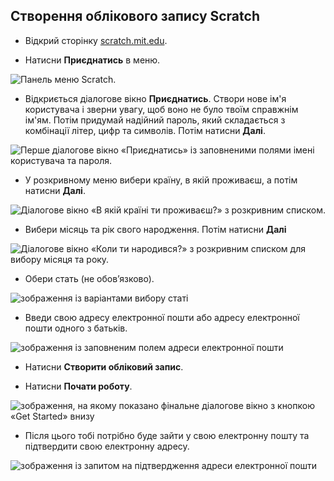 ## Створення облікового запису Scratch

- Відкрий сторінку [scratch.mit.edu](https://scratch.mit.edu).

- Натисни **Приєднатись** в меню.

![Панель меню Scratch.](images/join.png)

- Відкриється діалогове вікно **Приєднатись**. Створи нове ім'я користувача і зверни увагу, щоб воно не було твоїм справжнім ім'ям. Потім придумай надійний пароль, який складається з комбінації літер, цифр та символів. Потім натисни **Далі**.

![Перше діалогове вікно «Приєднатись» із заповненими полями імені користувача та пароля.](images/username.png)

- У розкривному меню вибери країну, в якій проживаєш, а потім натисни **Далі**.

![Діалогове вікно «В якій країні ти проживаєш?» з розкривним списком.](images/country.png)

- Вибери місяць та рік свого народження. Потім натисни **Далі**

![Діалогове вікно «Коли ти народився?» з розкривним списком для вибору місяця та року.](images/age.png)

- Обери стать (не обов’язково).

![зображення із варіантами вибору статі](images/gender.png)

- Введи свою адресу електронної пошти або адресу електронної пошти одного з батьків.

![зображення із заповненим полем адреси електронної пошти](images/email.png)

- Натисни **Створити обліковий запис**.

- Натисни **Почати роботу**.

![зображення, на якому показано фінальне діалогове вікно з кнопкою «Get Started» внизу](images/start.png)

- Після цього тобі потрібно буде зайти у свою електронну пошту та підтвердити свою електронну адресу.

![зображення із запитом на підтвердження адреси електронної пошти](images/confirm.png)

